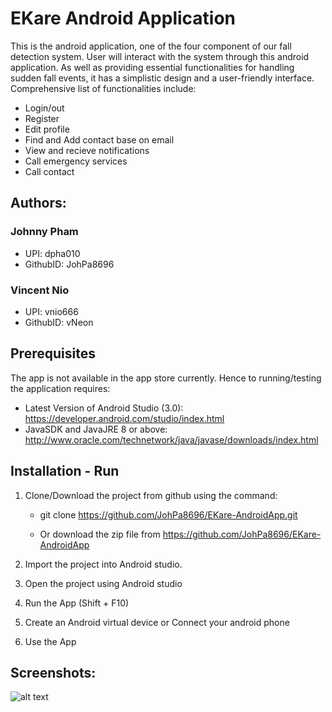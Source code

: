 # EKare Android Application
This is the android application, one of the four component of our fall detection system. User will interact with the system through this android application. As well as providing essential functionalities for handling sudden fall events, it has a simplistic design and a user-friendly interface. Comprehensive list of functionalities include:
* Login/out
* Register
* Edit profile
* Find and Add contact base on email
* View and recieve notifications
* Call emergency services
* Call contact

## Authors: 

### Johnny Pham 
* UPI: dpha010
* GithubID: JohPa8696
### Vincent Nio
* UPI: vnio666
* GithubID: vNeon

## Prerequisites
The app is not available in the app store currently. Hence to running/testing the application requires:
* Latest Version of Android Studio (3.0): https://developer.android.com/studio/index.html
* JavaSDK and JavaJRE 8 or above: http://www.oracle.com/technetwork/java/javase/downloads/index.html

## Installation - Run
1. Clone/Download the project from github using the command:

    * git clone https://github.com/JohPa8696/EKare-AndroidApp.git
  
    * Or download the zip file from https://github.com/JohPa8696/EKare-AndroidApp
  
2. Import the project into Android studio.

3. Open the project using Android studio

4. Run the App (Shift + F10)

5. Create an Android virtual device or Connect your android phone

6. Use the App

## Screenshots:
![alt text](/EKare-AndroidApp/blob/master/screenshots/noti.png)


